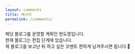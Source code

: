 ```yaml
---
layout: comments
title: 메시지
permalink: /comments/
---
```


해당 블로그를 운영할 계획인 현도영입니다. <br>
현재 블로그는 편집 단계에 있습니다. <br>
제 블로그를 보고난 뒤 하고 싶은 코멘트 편하게 남겨주시면 됩니다.🤗
